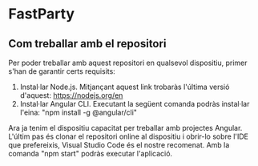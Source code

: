 # FastParty



## Com treballar amb el repositori

Per poder treballar amb aquest repositori en qualsevol dispositiu, primer s'han de garantir certs requisits:
  1. Instal·lar Node.js. Mitjançant aquest link trobaràs l'última versió d'aquest: https://nodejs.org/en
  2. Instal·lar Angular CLI. Executant la següent comanda podràs instal·lar l'eina: "npm install -g @angular/cli"

Ara ja tenim el dispositiu capacitat per treballar amb projectes Angular. 
L'últim pas és clonar el repositori online al dispositiu i obrir-lo sobre l'IDE que prefereixis, Visual Studio Code és el nostre recomenat. 
Amb la comanda "npm start" podràs executar l'aplicació. 

